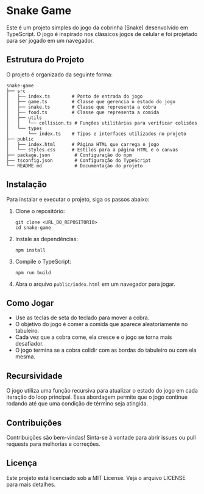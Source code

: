 # Snake Game

Este é um projeto simples do jogo da cobrinha (Snake) desenvolvido em TypeScript. O jogo é inspirado nos clássicos jogos de celular e foi projetado para ser jogado em um navegador.

## Estrutura do Projeto

O projeto é organizado da seguinte forma:

```
snake-game
├── src
│   ├── index.ts        # Ponto de entrada do jogo
│   ├── game.ts         # Classe que gerencia o estado do jogo
│   ├── snake.ts        # Classe que representa a cobra
│   ├── food.ts         # Classe que representa a comida
│   ├── utils
│   │   └── collision.ts # Funções utilitárias para verificar colisões
│   └── types
│       └── index.ts    # Tipos e interfaces utilizados no projeto
├── public
│   ├── index.html      # Página HTML que carrega o jogo
│   └── styles.css      # Estilos para a página HTML e o canvas
├── package.json         # Configuração do npm
├── tsconfig.json        # Configuração do TypeScript
└── README.md            # Documentação do projeto
```

## Instalação

Para instalar e executar o projeto, siga os passos abaixo:

1. Clone o repositório:

   ```
   git clone <URL_DO_REPOSITORIO>
   cd snake-game
   ```

2. Instale as dependências:

   ```
   npm install
   ```

3. Compile o TypeScript:

   ```
   npm run build
   ```

4. Abra o arquivo `public/index.html` em um navegador para jogar.

## Como Jogar

- Use as teclas de seta do teclado para mover a cobra.
- O objetivo do jogo é comer a comida que aparece aleatoriamente no tabuleiro.
- Cada vez que a cobra come, ela cresce e o jogo se torna mais desafiador.
- O jogo termina se a cobra colidir com as bordas do tabuleiro ou com ela mesma.

## Recursividade

O jogo utiliza uma função recursiva para atualizar o estado do jogo em cada iteração do loop principal. Essa abordagem permite que o jogo continue rodando até que uma condição de término seja atingida.

## Contribuições

Contribuições são bem-vindas! Sinta-se à vontade para abrir issues ou pull requests para melhorias e correções.

## Licença

Este projeto está licenciado sob a MIT License. Veja o arquivo LICENSE para mais detalhes.
